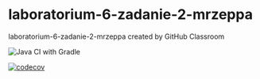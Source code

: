 # laboratorium-6-zadanie-2-mrzeppa
laboratorium-6-zadanie-2-mrzeppa created by GitHub Classroom

![Java CI with Gradle](https://github.com/testowanieaplikacjijavaug/laboratorium-6-zadanie-2-mrzeppa/workflows/Java%20CI%20with%20Gradle/badge.svg)

[![codecov](https://codecov.io/gh/testowanieaplikacjijavaug/laboratorium-6-zadanie-2-mrzeppa/branch/master/graph/badge.svg)](https://codecov.io/gh/testowanieaplikacjijavaug/laboratorium-6-zadanie-2-mrzeppa)
